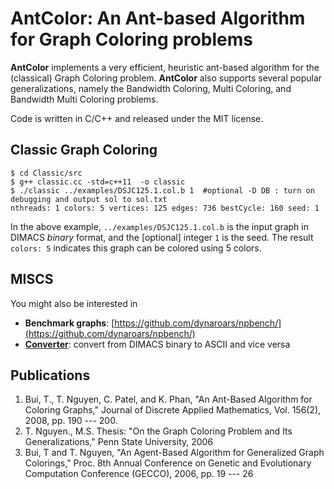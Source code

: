 # AntColor: An Ant-based Algorithm for Graph Coloring problems

**AntColor** implements a very efficient, heuristic ant-based algorithm for the (classical) Graph Coloring problem. **AntColor** also supports several popular generalizations, namely the Bandwidth Coloring, Multi Coloring, and Bandwidth Multi Coloring problems.

Code is written in C/C++ and released under the MIT license.

## Classic Graph Coloring

```
$ cd Classic/src
$ g++ classic.cc -std=c++11  -o classic
$ ./classic ../examples/DSJC125.1.col.b 1  #optional -D DB : turn on debugging and output sol to sol.txt
nthreads: 1 colors: 5 vertices: 125 edges: 736 bestCycle: 160 seed: 1
```

In the above example, `../examples/DSJC125.1.col.b` is the input graph in DIMACS *binary* format, and the [optional] integer `1` is the seed. The result `colors: 5` indicates this graph can be colored using 5 colors.


## MISCS
You might also be interested in

* **Benchmark graphs**: [https://github.com/dynaroars/npbench/](https://github.com/dynaroars/npbench/)
* **[Converter](https://github.com/dynaroars/npbench/tree/master/instances/converter)**: convert from DIMACS binary to ASCII and vice versa

## Publications
1. Bui, T., T. Nguyen, C. Patel, and K. Phan, "An Ant-Based Algorithm for Coloring Graphs," Journal of Discrete Applied Mathematics, Vol. 156(2), 2008, pp. 190 --- 200.
1. T. Nguyen., M.S. Thesis: "On the Graph Coloring Problem and Its Generalizations," Penn State University, 2006
1. Bui, T and T. Nguyen, "An Agent-Based Algorithm for Generalized Graph Colorings," Proc. 8th Annual Conference on Genetic and Evolutionary Computation Conference (GECCO), 2006, pp. 19 --- 26

